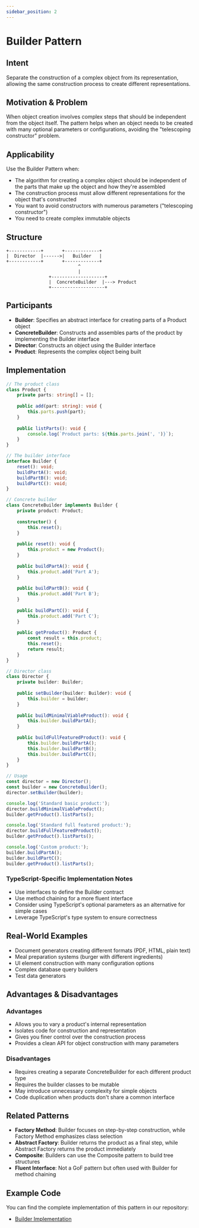 ```yaml
---
sidebar_position: 2
---
```


# Builder Pattern

## Intent
Separate the construction of a complex object from its representation, allowing the same construction process to create different representations.

## Motivation & Problem
When object creation involves complex steps that should be independent from the object itself. The pattern helps when an object needs to be created with many optional parameters or configurations, avoiding the "telescoping constructor" problem.

## Applicability
Use the Builder Pattern when:
- The algorithm for creating a complex object should be independent of the parts that make up the object and how they're assembled
- The construction process must allow different representations for the object that's constructed
- You want to avoid constructors with numerous parameters ("telescoping constructor")
- You need to create complex immutable objects

## Structure
```
+------------+       +-------------+
|  Director  |------>|   Builder   |
+------------+       +-------------+
                           ^
                           |
                +--------------------+
                |  ConcreteBuilder  |---> Product
                +--------------------+
```

## Participants
- **Builder**: Specifies an abstract interface for creating parts of a Product object
- **ConcreteBuilder**: Constructs and assembles parts of the product by implementing the Builder interface
- **Director**: Constructs an object using the Builder interface
- **Product**: Represents the complex object being built

## Implementation
```typescript
// The product class
class Product {
    private parts: string[] = [];
    
    public add(part: string): void {
        this.parts.push(part);
    }
    
    public listParts(): void {
        console.log(`Product parts: ${this.parts.join(', ')}`);
    }
}

// The builder interface
interface Builder {
    reset(): void;
    buildPartA(): void;
    buildPartB(): void;
    buildPartC(): void;
}

// Concrete builder
class ConcreteBuilder implements Builder {
    private product: Product;
    
    constructor() {
        this.reset();
    }
    
    public reset(): void {
        this.product = new Product();
    }
    
    public buildPartA(): void {
        this.product.add('Part A');
    }
    
    public buildPartB(): void {
        this.product.add('Part B');
    }
    
    public buildPartC(): void {
        this.product.add('Part C');
    }
    
    public getProduct(): Product {
        const result = this.product;
        this.reset();
        return result;
    }
}

// Director class
class Director {
    private builder: Builder;
    
    public setBuilder(builder: Builder): void {
        this.builder = builder;
    }
    
    public buildMinimalViableProduct(): void {
        this.builder.buildPartA();
    }
    
    public buildFullFeaturedProduct(): void {
        this.builder.buildPartA();
        this.builder.buildPartB();
        this.builder.buildPartC();
    }
}

// Usage
const director = new Director();
const builder = new ConcreteBuilder();
director.setBuilder(builder);

console.log('Standard basic product:');
director.buildMinimalViableProduct();
builder.getProduct().listParts();

console.log('Standard full featured product:');
director.buildFullFeaturedProduct();
builder.getProduct().listParts();

console.log('Custom product:');
builder.buildPartA();
builder.buildPartC();
builder.getProduct().listParts();
```

### TypeScript-Specific Implementation Notes
- Use interfaces to define the Builder contract
- Use method chaining for a more fluent interface
- Consider using TypeScript's optional parameters as an alternative for simple cases
- Leverage TypeScript's type system to ensure correctness

## Real-World Examples
- Document generators creating different formats (PDF, HTML, plain text)
- Meal preparation systems (burger with different ingredients)
- UI element construction with many configuration options
- Complex database query builders
- Test data generators

## Advantages & Disadvantages

### Advantages
- Allows you to vary a product's internal representation
- Isolates code for construction and representation
- Gives you finer control over the construction process
- Provides a clean API for object construction with many parameters

### Disadvantages
- Requires creating a separate ConcreteBuilder for each different product type
- Requires the builder classes to be mutable
- May introduce unnecessary complexity for simple objects
- Code duplication when products don't share a common interface

## Related Patterns
- **Factory Method**: Builder focuses on step-by-step construction, while Factory Method emphasizes class selection
- **Abstract Factory**: Builder returns the product as a final step, while Abstract Factory returns the product immediately
- **Composite**: Builders can use the Composite pattern to build tree structures
- **Fluent Interface**: Not a GoF pattern but often used with Builder for method chaining

## Example Code
You can find the complete implementation of this pattern in our repository:
- [Builder Implementation](https://github.com/nadunys/ts-gang-of-four/tree/main/src/creational/builder)
